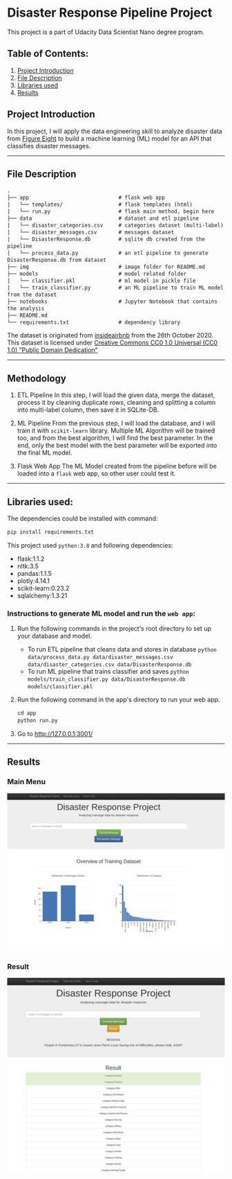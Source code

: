 # Disaster Response Pipeline Project
This project is a part of Udacity Data Scientist Nano degree program.

## **Table of Contents:**
1. [Project Introduction](README.md#project-introduction)
2. [File Description](README.md#file-description)
3. [Libraries used](README.md#libraries-used)
4. [Results](README.md#results)


## Project Introduction
In this project, I will apply the data engineering skill to analyze disaster data from [Figure Eight](https://www.figure-eight.com/)
to build a machine learning (ML) model for an API that classifies disaster messages.

---

## **File Description**
    .
    ├── app                             # flask web app
    |   └── templates/                  # flask templates (html)
    |   └── run.py                      # flask main method, begin here
    ├── data                            # dataset and etl pipeline
    |   └── disaster_categories.csv     # categories dataset (multi-label)
    |   └── disaster_messages.csv       # messages dataset  
    |   └── DisasterResponse.db         # sqlite db created from the pipeline  
    |   └── process_data.py             # an etl pipeline to generate DisasterResponse.db from dataset
    ├── img                             # image folder for README.md
    ├── models                          # model related folder
    |   └── classifier.pkl              # ml model in pickle file  
    |   └── train_classifier.py         # an ML pipeline to train ML model from the dataset
    ├── notebooks                       # Jupyter Notebook that contains the analysis
    ├── README.md               
    └── requirements.txt                # dependency library

The dataset is originated from [insideairbnb](http://data.insideairbnb.com/germany/bv/munich/2020-10-26/data/listings.csv.gz) from the 26th October 2020. This dataset is licensed under [Creative Commons CC0 1.0 Universal (CC0 1.0) "Public Domain Dedication"](https://creativecommons.org/publicdomain/zero/1.0/)

---
## Methodology
1. ETL Pipeline 
   In this step, I will load the given data, merge the dataset, process it by cleaning duplicate rows, cleaning and splitting a column into 
   multi-label column, then save it in SQLite-DB.
  
2. ML Pipeline 
   From the previous step, I will load the database, and I will train it with `scikit-learn` library. 
   Multiple ML Algorithm will be trained too, and from the best algorithm, I will find the best parameter. 
   In the end, only the best model with the best parameter will be exported into the final ML model.
   
3. Flask Web App 
   The ML Model created from the pipeline before will be loaded into a `flask` web app, so other user could test it.

---

## Libraries used: 
The dependencies could be installed with command: 
```python
pip install requirements.txt 
```

This project used `python:3.8` and following dependencies: 
- flask:1.1.2
- nltk:3.5
- pandas:1.1.5
- plotly:4.14.1
- scikit-learn:0.23.2
- sqlalchemy:1.3.21

### Instructions to generate ML model and run the `web app`:
1. Run the following commands in the project's root directory to set up your database and model.

    - To run ETL pipeline that cleans data and stores in database
        `python data/process_data.py data/disaster_messages.csv data/disaster_categories.csv data/DisasterResponse.db`
    - To run ML pipeline that trains classifier and saves
        `python models/train_classifier.py data/DisasterResponse.db models/classifier.pkl`

2. Run the following command in the app's directory to run your web app.
    ```python
    cd app
    python run.py
    ```

3. Go to http://127.0.0.1:3001/

---

## Results 
### Main Menu
![Main Page](img/main.png?raw=true "Main Menu")
### Result
![Classify Page](img/result.png?raw=true)
